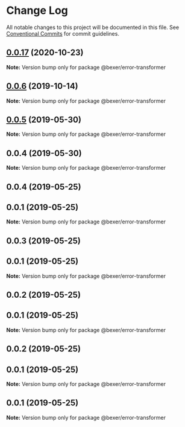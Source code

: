 # Change Log

All notable changes to this project will be documented in this file.
See [Conventional Commits](https://conventionalcommits.org) for commit guidelines.

## [0.0.17](https://github.com/error-reporter/bexer/compare/v0.0.16...v0.0.17) (2020-10-23)

**Note:** Version bump only for package @bexer/error-transformer





## [0.0.6](https://github.com/error-reporter/bexer/compare/@bexer/error-transformer@0.0.5...@bexer/error-transformer@0.0.6) (2019-10-14)

**Note:** Version bump only for package @bexer/error-transformer





## [0.0.5](https://github.com/error-reporter/bexer/compare/@bexer/error-transformer@0.0.4...@bexer/error-transformer@0.0.5) (2019-05-30)

**Note:** Version bump only for package @bexer/error-transformer





## 0.0.4 (2019-05-30)

**Note:** Version bump only for package @bexer/error-transformer





## 0.0.4 (2019-05-25)



## 0.0.1 (2019-05-25)

**Note:** Version bump only for package @bexer/error-transformer





## 0.0.3 (2019-05-25)



## 0.0.1 (2019-05-25)

**Note:** Version bump only for package @bexer/error-transformer





## 0.0.2 (2019-05-25)



## 0.0.1 (2019-05-25)

**Note:** Version bump only for package @bexer/error-transformer





## 0.0.2 (2019-05-25)



## 0.0.1 (2019-05-25)

**Note:** Version bump only for package @bexer/error-transformer





## 0.0.1 (2019-05-25)

**Note:** Version bump only for package @bexer/error-transformer
